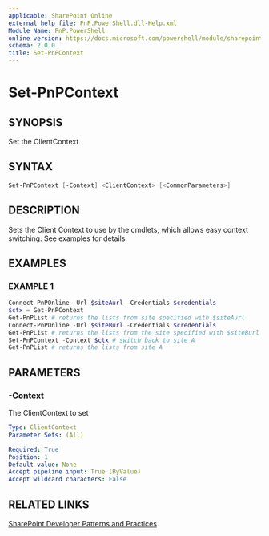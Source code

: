 ```yaml
---
applicable: SharePoint Online
external help file: PnP.PowerShell.dll-Help.xml
Module Name: PnP.PowerShell
online version: https://docs.microsoft.com/powershell/module/sharepoint-pnp/set-pnpcontext
schema: 2.0.0
title: Set-PnPContext
---
```


# Set-PnPContext

## SYNOPSIS
Set the ClientContext

## SYNTAX

```powershell
Set-PnPContext [-Context] <ClientContext> [<CommonParameters>]
```

## DESCRIPTION
Sets the Client Context to use by the cmdlets, which allows easy context switching. See examples for details.

## EXAMPLES

### EXAMPLE 1
```powershell
Connect-PnPOnline -Url $siteAurl -Credentials $credentials
$ctx = Get-PnPContext
Get-PnPList # returns the lists from site specified with $siteAurl
Connect-PnPOnline -Url $siteBurl -Credentials $credentials
Get-PnPList # returns the lists from the site specified with $siteBurl
Set-PnPContext -Context $ctx # switch back to site A
Get-PnPList # returns the lists from site A
```

## PARAMETERS

### -Context
The ClientContext to set

```yaml
Type: ClientContext
Parameter Sets: (All)

Required: True
Position: 1
Default value: None
Accept pipeline input: True (ByValue)
Accept wildcard characters: False
```

## RELATED LINKS

[SharePoint Developer Patterns and Practices](https://aka.ms/sppnp)
